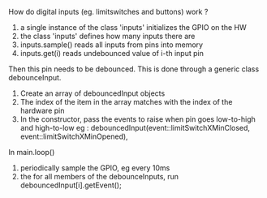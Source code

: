 How do digital inputs (eg. limitswitches and buttons) work ?

1. a single instance of the class 'inputs' initializes the GPIO on the HW
2. the class 'inputs' defines how many inputs there are
3. inputs.sample() reads all inputs from pins into memory
4. inputs.get(i) reads undebounced value of i-th input pin

Then this pin needs to be debounced. This is done through a generic class debounceInput.
1. Create an array of debouncedInput objects
2. The index of the item in the array matches with the index of the hardware pin
3. In the constructor, pass the events to raise when pin goes low-to-high and high-to-low
    eg : debouncedInput(event::limitSwitchXMinClosed, event::limitSwitchXMinOpened),

In main.loop()
1. periodically sample the GPIO, eg every 10ms
2. the for all members of the debounceInputs, run debouncedInput[i].getEvent();
